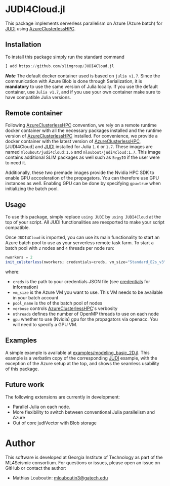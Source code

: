 # JUDI4Cloud.jl

This package implements serverless parallelism on Azure (Azure batch) for [JUDI] using [AzureClusterlessHPC]. 

## Installation

To install this package simply run the standard command

```julia
] add https://github.com/slimgroup/JUDI4Cloud.jl
```

***Note*** The default docker container used is based on `julia v1.7`. Since the communication with Azure Blob is done through Serialization, it is **mandatory** to use the same version of Julia locally. If you use the default container, use `Julia v1.7`, and if you use your own container make sure to have compatible Julia versions.

## Remote container

Following [AzureClusterlessHPC] convention, we rely on a remote runtime docker container with all the necessary packages installed and the runtime version of [AzureClusterlessHPC] installed. For convenience, we provide a docker container with the latest version of [AzureClusterlessHPC], [JUDI4Cloud] and [JUDI] installed for Julia `1.6` or `1.7`. These images are named `mloubout/judi4cloud:1.6` and `mloubout/judi4cloud:1.7`. This image contains additional SLIM packages as well such as `SegyIO` if the user were to need it.

Additionally, these two premade images provide the Nvidia HPC SDK to enable GPU accceleration of the propagators. You can therefore use GPU instances as well. Enabling GPU can be done by specifying `gpu=true` when initializing the batch pool.


## Usage

To use this package, simply replace `using JUDI` by `using JUDI4Cloud` at the top of your script. All JUDI functionalities are reexported to make your script compatible.

Once `JUDI4Cloud` is imported, you can use its main functionality to start an Azure batch pool to use as your serverless remote task farm. To start a batch pool with `2` nodes and `4` threads per node run:

```julia
nworkers = 2
init_culsterless(nworkers; credentials=creds, vm_size="Standard_E2s_v3", pool_name="PoolTest", verbose=1, nthreads=4)
```

where:
- `creds` is the path to your credentials JSON file (see [credentials](https://microsoft.github.io/AzureClusterlessHPC.jl/credentials/) for information)
- `vm_size` is the Azure VM you want to use. This VM needs to be available in your batch account
- `pool_name`  is the of the batch pool of nodes
- `verbose` controls [AzureClusterlessHPC](https://github.com/microsoft/AzureClusterlessHPC.jl)'s verbosity
- `nthreads` defines the number of OpenMP threads to use on each node
- `gpu` whether to use (Nvidia) gpu for the propagators via openacc. You will need to specify a GPU VM.

## Examples

A simple example is available at [examples/modeling_basic_2D.jl](https://github.com/slimgroup/JUDI4Cloud.jl/blob/master/examples/modeling_basic_2D.jl). This example is a verbatim copy of the corresponding [JUDI](https://github.com/slimgroup/JUDI.jl) example, with the exception of the Azure setup at the top, and shows the seamless usability of this package.

## Future work

The following extensions are currently in development:

- Parallel Julia on each node.
- More flexibility to switch between conventional Julia parallelism and Azure
- Out of core judiVector with Blob storage

# Author

This software is developed at Georgia Institute of Technology as part of the ML4Seismic consortium. For questions or issues, please open an issue on GitHub or contact the author:

- Mathias Louboutin: mlouboutin3@gatech.edu


[AzureClusterlessHPC]:https://github.com/microsoft/AzureClusterlessHPC.jl
[JUDI]:https://github.com/slimgroup/JUDI.jl